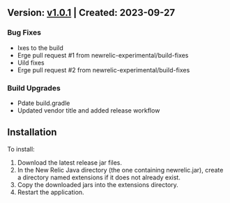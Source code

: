 ## Version: [v1.0.1](https://github.com/newrelic-experimental/newrelic-java-mqtt-hivemq/releases/tag/v1.0.1) | Created: 2023-09-27
### Bug Fixes
- Ixes to the build
- Erge pull request #1 from newrelic-experimental/build-fixes
- Uild fixes
- Erge pull request #2 from newrelic-experimental/build-fixes

### Build Upgrades
- Pdate build.gradle
- Updated vendor title and added release workflow


## Installation

To install:

1. Download the latest release jar files.
2. In the New Relic Java directory (the one containing newrelic.jar), create a directory named extensions if it does not already exist.
3. Copy the downloaded jars into the extensions directory.
4. Restart the application.   


